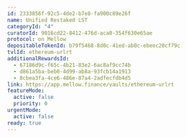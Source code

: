 ```yaml
---
id: 2333856f-92c5-4de2-b7e8-fa900c89e26f
name: Unified Restaked LST
categoryId: "4"
curatorId: 9016cd22-8412-476d-aca0-354f630e65ae
protocol: on Mellow
depositableTokenId: b79f5468-8d0c-41ed-ab0c-ebeec20cf79c
tvlId: ethereum-urlrt
additionalRewardsId:
  - 67186d9c-f65c-4b21-83e2-6ac8af9cc74b
  - d861a5ba-beb0-4d99-ab8a-93fcb14a1913
  - 8cbea3fa-4ce6-486e-87a4-2adfecfdb4d5
link: https://app.mellow.finance/vaults/ethereum-urlrt
featureMode:
  active: false
  priority: 0
urgentMode:
  active: false
ready: true
---
```

